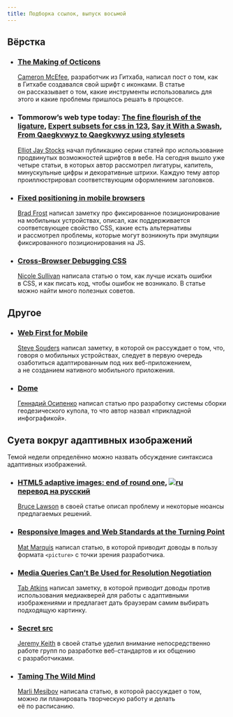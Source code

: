 ```yaml
---
title: Подборка ссылок, выпуск восьмой
---
```


## Вёрстка

- ### [The Making of Octicons](https://github.com/blog/1135-the-making-of-octicons)

    [Cameron McEfee](https://twitter.com/cameronmcefee), разработчик из Гитхаба, написал пост о том, как в Гитхабе создавался свой шрифт с иконками. В статье он рассказывает о том, какие инструменты использовались для этого и какие проблемы пришлось решать в процессе.

- ### Tommorow’s web type today: [The fine flourish of the ligature](http://elliotjaystocks.com/blog/the-fine-flourish-of-the-ligature/), [Expert subsets for css in 123](http://elliotjaystocks.com/blog/expert-subsets-for-css-in-123/), [Say it With a Swash](http://elliotjaystocks.com/blog/say-it-with-a-swash/), [From Qaegkvwyz to Qaegkvwyz using stylesets](http://elliotjaystocks.com/blog/stylesets/)

    [Elliot Jay Stocks](https://twitter.com/elliotjaystocks) начал публикацию серии статей про использование продвинутых возможностей шрифтов в вебе. На сегодня вышло уже четыре статьи, в которых автор рассмотрел лигатуры, капитель, минускульные цифры и декоративные штрихи. Каждую тему автор проиллюстрировал соответствующим оформлением заголовков.

- ### [Fixed positioning in mobile browsers](http://bradfrostweb.com/blog/mobile/fixed-position/)

    [Brad Frost](https://twitter.com/brad_frost) написал заметку про фиксированное позиционирование на мобильных устройствах, описал, как поддерживается соответсвующее свойство CSS, какие есть альтернативы и рассмотрел проблемы, которые могут возникнуть при эмуляции фиксированного позиционирования на JS.

- ### [Cross-Browser Debugging CSS](http://www.stubbornella.org/content/2012/05/02/cross-browser-debugging-css/)

    [Nicole Sullivan](https://twitter.com/stubbornella) написала статью о том, как лучше искать ошибки в CSS, и как писать код, чтобы ошибок не возникало. В статье можно найти много полезных советов.

## Другое

- ### [Web First for Mobile](http://www.stevesouders.com/blog/2012/05/16/web-first-for-mobile/)

    [Steve Souders](https://twitter.com/souders) написал заметку, в которой он рассуждает о том, что, говоря о мобильных устройствах, следует в первую очередь озаботиться адаптированным под них веб-приложением, а не созданием нативного мобильного приложения.

- ### [Dome](http://mega.genn.org/2012/dome/)

    [Геннадий Осипенко](https://twitter.com/genn_org) написал статью про разработку системы сборки геодезического купола, то что автор назвал «прикладной инфографикой».


## Суета вокруг адаптивных изображений

Темой недели определённо можно назвать обсуждение синтаксиса адаптивных изображений.

- ### [HTML5 adaptive images: end of round one](http://html5doctor.com/html5-adaptive-images-end-of-round-one/), [![ru][]перевод на русский](http://css-live.ru/articles/adaptivnye-izobrazheniya-v-html5-konec-pervogo-raunda.html)

    [Bruce Lawson](https://twitter.com/brucel) в своей статье описал проблему и некоторые нюансы предлагаемых решений.

- ### [Responsive Images and Web Standards at the Turning Point](http://www.alistapart.com/articles/responsive-images-and-web-standards-at-the-turning-point/)

    [Mat Marquis](https://twitter.com/Wilto) написал статью, в которой приводит доводы в пользу формата `<picture>` с точки зрения разработчика.

- ### [Media Queries Can’t Be Used for Resolution Negotiation](http://www.xanthir.com/blog/b4Hv0)

    [Tab Atkins](https://twitter.com/tabatkins) написал заметку, в которой приводит доводы против использования медиакверей для работы с адаптивными изображениями и предлагает дать браузерам самим выбирать подходящую картинку.

- ### [Secret src](http://adactio.com/journal/5474/)

    [Jeremy Keith](https://twitter.com/adactio) в своей статье уделил внимание непосредственно работе групп по разработке веб-стандартов и их общению с разработчиками.

- ### [Taming The Wild Mind](http://www.smashingmagazine.com/2012/05/11/taming-the-wild-mind/)

    [Marli Mesibov](https://twitter.com/marsinthestars) написала статью, в которой рассуждает о том, можно ли планировать творческую работу и делать её по расписанию.


[ru]: //yandex.st/lego/_/eR1Fu5ebSTVh2d-3fhpfIIjjp4g.png